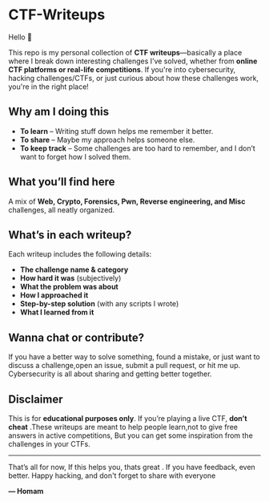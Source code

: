# CTF-Writeups  

Hello 👋  

This repo is my personal collection of **CTF writeups**—basically a place where I break down interesting challenges I’ve solved, whether from **online CTF platforms or real-life competitions**. If you're into cybersecurity, hacking challenges/CTFs, or just curious about how these challenges work, you're in the right place!  

## Why am I doing this

- **To learn** – Writing stuff down helps me remember it better.  
- **To share** – Maybe my approach helps someone else. 
- **To keep track** – Some challenges are too hard to remember, and I don’t want to forget how I solved them.  

## What you’ll find here  

A mix of **Web, Crypto, Forensics, Pwn, Reverse engineering, and Misc** challenges, all neatly organized. 

## What’s in each writeup?  

Each writeup includes the following details:  

- **The challenge name & category**  
- **How hard it was** (subjectively)  
- **What the problem was about**  
- **How I approached it**  
- **Step-by-step solution** (with any scripts I wrote)  
- **What I learned from it**


## Wanna chat or contribute?  

If you have a better way to solve something, found a mistake, or just want to discuss a challenge,open an issue, submit a pull request, or hit me up. Cybersecurity is all about sharing and getting better together. 

## Disclaimer  

This is for **educational purposes only**. If you’re playing a live CTF, **don’t cheat** .These writeups are meant to help people learn,not to give free answers in active competitions, But you can get some inspiration from the challenges in your CTFs. 

---

That’s all for now, If this helps you, thats great . If you have feedback, even better. Happy hacking, and don't forget to share with everyone 

**— Homam**